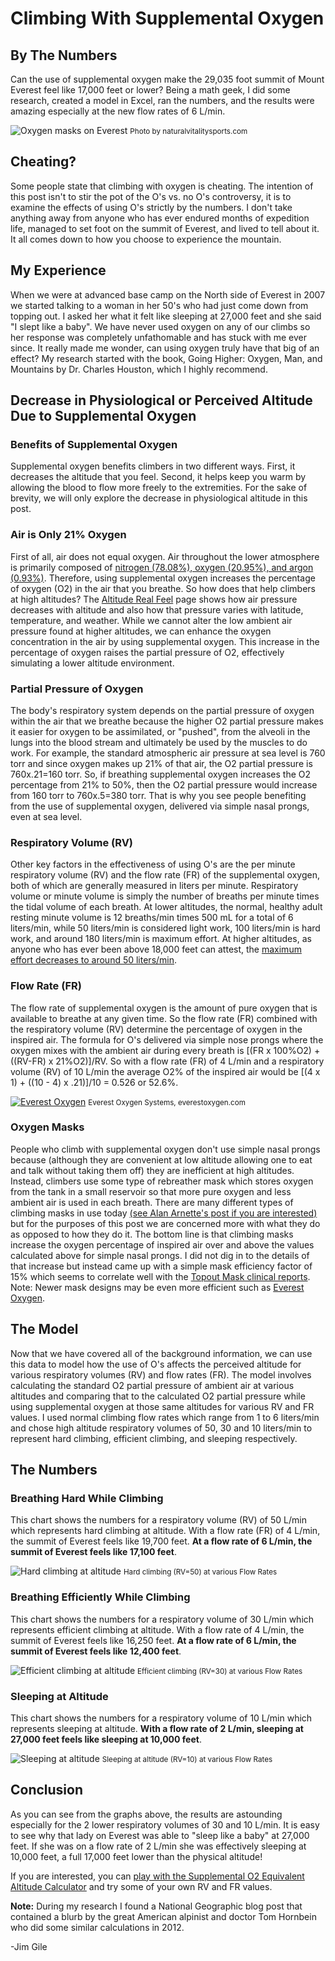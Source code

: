 # Climbing With Supplemental Oxygen

## By The Numbers

Can the use of supplemental oxygen make the 29,035 foot summit of Mount Everest feel like 17,000 feet or lower? Being a math geek, I did some research, created a model in Excel, ran the numbers, and the results were amazing especially at the new flow rates of 6 L/min.

![Oxygen masks on Everest](/images/O2MasksOnEverest_medium.webp)
<small>Photo by naturalvitalitysports.com</small>

## Cheating?

Some people state that climbing with oxygen is cheating. The intention of this post isn't to stir the pot of the O's vs. no O's controversy, it is to examine the effects of using O's strictly by the numbers. I don't take anything away from anyone who has ever endured months of expedition life, managed to set foot on the summit of Everest, and lived to tell about it. It all comes down to how you choose to experience the mountain.

## My Experience

When we were at advanced base camp on the North side of Everest in 2007 we started talking to a woman in her 50's who had just come down from topping out. I asked her what it felt like sleeping at 27,000 feet and she said "I slept like a baby". We have never used oxygen on any of our climbs so her response was completely unfathomable and has stuck with me ever since. It really made me wonder, can using oxygen truly have that big of an effect? My research started with the book, Going Higher: Oxygen, Man, and Mountains by Dr. Charles Houston, which I highly recommend.

## Decrease in Physiological or Perceived Altitude Due to Supplemental Oxygen

### Benefits of Supplemental Oxygen

Supplemental oxygen benefits climbers in two different ways. First, it decreases the altitude that you feel. Second, it helps keep you warm by allowing the blood to flow more freely to the extremities. For the sake of brevity, we will only explore the decrease in physiological altitude in this post.

### Air is Only 21% Oxygen

First of all, air does not equal oxygen. Air throughout the lower atmosphere is primarily composed of [nitrogen (78.08%), oxygen (20.95%), and argon (0.93%)](https://www.noaa.gov/jetstream/atmosphere). Therefore, using supplemental oxygen increases the percentage of oxygen (O2) in the air that you breathe. So how does that help climbers at high altitudes? The [Altitude Real Feel](/altitude/real-feel) page shows how air pressure decreases with altitude and also how that pressure varies with latitude, temperature, and weather. While we cannot alter the low ambient air pressure found at higher altitudes, we can enhance the oxygen concentration in the air by using supplemental oxygen. This increase in the percentage of oxygen raises the partial pressure of O2, effectively simulating a lower altitude environment.

### Partial Pressure of Oxygen

The body's respiratory system depends on the partial pressure of oxygen within the air that we breathe because the higher O2 partial pressure makes it easier for oxygen to be assimilated, or "pushed", from the alveoli in the lungs into the blood stream and ultimately be used by the muscles to do work. For example, the standard atmospheric air pressure at sea level is 760 torr and since oxygen makes up 21% of that air, the O2 partial pressure is 760x.21=160 torr. So, if breathing supplemental oxygen increases the O2 percentage from 21% to 50%, then the O2 partial pressure would increase from 160 torr to 760x.5=380 torr. That is why you see people benefiting from the use of supplemental oxygen, delivered via simple nasal prongs, even at sea level.

### Respiratory Volume (RV)

Other key factors in the effectiveness of using O's are the per minute respiratory volume (RV)  and the flow rate (FR) of the supplemental oxygen, both of which are generally measured in liters per minute. Respiratory volume or minute volume is simply the number of breaths per minute times the tidal volume of each breath. At lower altitudes, the normal, healthy adult resting minute volume is 12 breaths/min times 500 mL for a total of 6 liters/min, while 50 liters/min is considered light work, 100 liters/min is hard work, and around 180 liters/min is maximum effort. At higher altitudes, as anyone who has ever been above 18,000 feet can attest, the [maximum effort decreases to around 50 liters/min](https://journals.biologists.com/jeb/article-abstract/100/1/147/3917/Respiratory-and-Circulatory-Control-at-High).

### Flow Rate (FR)

The flow rate of supplemental oxygen is the amount of pure oxygen that is available to breathe at any given time. So the flow rate (FR) combined with the respiratory volume (RV) determine the percentage of oxygen in the inspired air. The formula for O's delivered via simple nose prongs where the oxygen mixes with the ambient air during every breath is [(FR x 100%O2) + ((RV-FR) x 21%O2)]/RV. So with a flow rate (FR) of 4 L/min and a respiratory volume (RV) of 10 L/min the average O2% of the inspired air would be [(4 x 1) + ((10 - 4) x .21)]/10 = 0.526 or 52.6%.

[![Everest Oxygen](/images/EverestO2Mask_2025-05-28.webp)](https://www.everestoxygen.com/oxygen-systems)
<small>Everest Oxygen Systems, everestoxygen.com</small>

### Oxygen Masks

People who climb with supplemental oxygen don't use simple nasal prongs because (although they are convenient at low altitude allowing one to eat and talk without taking them off) they are inefficient at high altitudes. Instead, climbers use some type of rebreather mask which stores oxygen from the tank in a small reservoir so that more pure oxygen and less ambient air is used in each breath. There are many different types of climbing masks in use today [(see Alan Arnette's post if you are interested)](https://www.alanarnette.com/blog/2013/08/19/oxygen-on-everest-reviewing-the-options/) but for the purposes of this post we are concerned more with what they do as opposed to how they do it. The bottom line is that climbing masks increase the oxygen percentage of inspired air over and above the values calculated above for simple nasal prongs. I did not dig in to the details of that increase but instead came up with a simple mask efficiency factor of 15% which seems to correlate well with the [Topout Mask clinical reports](https://topoxltd.wordpress.com/). Note: Newer mask designs may be even more efficient such as [Everest Oxygen](https://www.everestoxygen.com/oxygen-systems).

## The Model

Now that we have covered all of the background information, we can use this data to model how the use of O's affects the perceived altitude for various respiratory volumes (RV) and flow rates (FR). The model involves calculating the standard O2 partial pressure of ambient air at various altitudes and comparing that to the calculated O2 partial pressure while using supplemental oxygen at those same altitudes for various RV and FR values. I used normal climbing flow rates which range from 1 to 6 liters/min and chose high altitude respiratory volumes of 50, 30 and 10 liters/min to represent hard climbing, efficient climbing, and sleeping respectively.

## The Numbers

### Breathing Hard While Climbing

This chart shows the numbers for a respiratory volume (RV) of 50 L/min which represents hard climbing at altitude. With a flow rate (FR) of 4 L/min, the summit of Everest feels like 19,700 feet. **At a flow rate of 6 L/min, the summit of Everest feels like 17,100 feet**.

![Hard climbing at altitude](/images/ClimbingWithO2FlowRateRv50.webp)
<small>Hard climbing (RV=50) at various Flow Rates</small>

### Breathing Efficiently While Climbing

This chart shows the numbers for a respiratory volume of 30 L/min which represents efficient climbing at altitude. With a flow rate of 4 L/min, the summit of Everest feels like 16,250 feet. **At a flow rate of 6 L/min, the summit of Everest feels like 12,400 feet**.

![Efficient climbing at altitude](/images/ClimbingWithO2FlowRateRv30.webp)
<small>Efficient climbing (RV=30) at various Flow Rates</small>

### Sleeping at Altitude

This chart shows the numbers for a respiratory volume of 10 L/min which represents sleeping at altitude. **With a flow rate of 2 L/min, sleeping at 27,000 feet feels like sleeping at 10,000 feet**.

![Sleeping at altitude](/images/SleepingWithO2FlowRateRv10.webp)
<small>Sleeping at altitude (RV=10) at various Flow Rates</small>

## Conclusion

As you can see from the graphs above, the results are astounding especially for the 2 lower respiratory volumes of 30 and 10 L/min. It is easy to see why that lady on Everest was able to "sleep like a baby" at 27,000 feet. If she was on a flow rate of 2 L/min she was effectively sleeping at 10,000 feet, a full 17,000 feet lower than the physical altitude!

If you are interested, you can [play with the Supplemental O2 Equivalent Altitude Calculator](/altitude/supplemental-o2-equiv-alt-calculator) and try some of your own RV and FR values.

**Note:** During my research I found a National Geographic blog post that contained a blurb by the great American alpinist and doctor Tom Hornbein who did some similar calculations in 2012.

-Jim Gile
